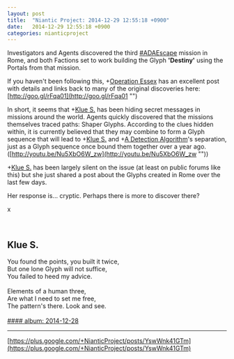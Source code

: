 ```yaml
---
layout: post
title:  "Niantic Project: 2014-12-29 12:55:18 +0900"
date:   2014-12-29 12:55:18 +0900
categories: nianticproject
---
```

Investigators and Agents discovered the third  [#ADAEscape](https://plus.google.com/s/%23ADAEscape "")  mission in Rome, and both Factions set to work building the Glyph **'Destiny'** using the Portals from that mission.

If you haven't been following this, +[Operation Essex](https://plus.google.com/101577681173166935630 "") has an excellent post with details and links back to many of the original discoveries here: [http://goo.gl/rFqa01](http://goo.gl/rFqa01 "")

In short, it seems that +[Klue S.](https://plus.google.com/110350977702120778591 "") has been hiding secret messages in missions around the world. Agents quickly discovered that the missions themselves traced paths: Shaper Glyphs. According to the clues hidden within, it is currently believed that they may combine to form a Glyph sequence that will lead to +[Klue S.](https://plus.google.com/110350977702120778591 "") and +[A Detection Algorithm](https://plus.google.com/114076692022231059864 "")'s separation, just as a Glyph sequence once bound them together over a year ago. ([http://youtu.be/Nu5XbO6W_zw](http://youtu.be/Nu5XbO6W_zw ""))

+[Klue S.](https://plus.google.com/110350977702120778591 "") has been largely silent on the issue (at least on public forums like this) but she just shared a post about the Glyphs created in Rome over the last few days. 

Her response is... cryptic. Perhaps there is more to discover there?

x<div class="shared"><br /><h2>Klue S.</h2>You found the points, you built it twice,<br />But one lone Glyph will not suffice,<br />You failed to heed my advice.<br /><br />Elements of a human three,<br />Are what I need to set me free,<br />The pattern's there. Look and see.<br /><br /></div>
[#### album: 2014-12-28](https://plus.google.com/photos/110350977702120778591/albums/6098098394939611457 "")
- - -
[https://plus.google.com/+NianticProject/posts/YswWnk41GTm](https://plus.google.com/+NianticProject/posts/YswWnk41GTm)
